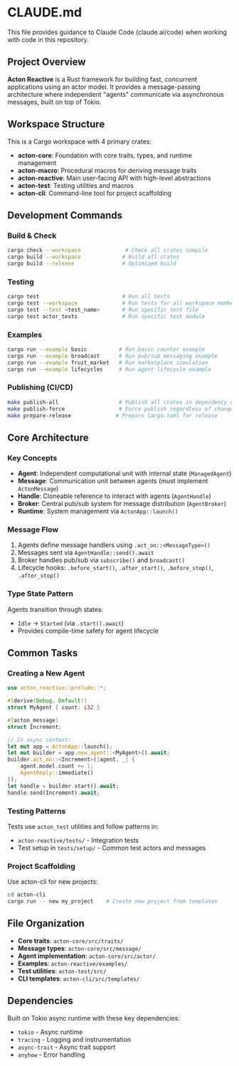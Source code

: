 # CLAUDE.md

This file provides guidance to Claude Code (claude.ai/code) when working with code in this repository.

## Project Overview

**Acton Reactive** is a Rust framework for building fast, concurrent applications using an actor model. It provides a message-passing architecture where independent "agents" communicate via asynchronous messages, built on top of Tokio.

## Workspace Structure

This is a Cargo workspace with 4 primary crates:

- **acton-core**: Foundation with core traits, types, and runtime management
- **acton-macro**: Procedural macros for deriving message traits
- **acton-reactive**: Main user-facing API with high-level abstractions
- **acton-test**: Testing utilities and macros
- **acton-cli**: Command-line tool for project scaffolding

## Development Commands

### Build & Check
```bash
cargo check --workspace              # Check all crates compile
cargo build --workspace             # Build all crates
cargo build --release               # Optimized build
```

### Testing
```bash
cargo test                          # Run all tests
cargo test --workspace              # Run tests for all workspace members
cargo test --test <test_name>       # Run specific test file
cargo test actor_tests              # Run specific test module
```

### Examples
```bash
cargo run --example basic          # Run basic counter example
cargo run --example broadcast      # Run pub/sub messaging example
cargo run --example fruit_market   # Run marketplace simulation
cargo run --example lifecycles     # Run agent lifecycle example
```

### Publishing (CI/CD)
```bash
make publish-all                   # Publish all crates in dependency order
make publish-force                 # Force publish regardless of changes
make prepare-release              # Prepare Cargo.toml for release
```

## Core Architecture

### Key Concepts
- **Agent**: Independent computational unit with internal state (`ManagedAgent`)
- **Message**: Communication unit between agents (must implement `ActonMessage`)
- **Handle**: Cloneable reference to interact with agents (`AgentHandle`)
- **Broker**: Central pub/sub system for message distribution (`AgentBroker`)
- **Runtime**: System management via `ActonApp::launch()`

### Message Flow
1. Agents define message handlers using `.act_on::<MessageType>()`
2. Messages sent via `AgentHandle::send().await`
3. Broker handles pub/sub via `subscribe()` and `broadcast()`
4. Lifecycle hooks: `.before_start()`, `.after_start()`, `.before_stop()`, `.after_stop()`

### Type State Pattern
Agents transition through states:
- `Idle` → `Started` (via `.start().await`)
- Provides compile-time safety for agent lifecycle

## Common Tasks

### Creating a New Agent
```rust
use acton_reactive::prelude::*;

#[derive(Debug, Default)]
struct MyAgent { count: i32 }

#[acton_message]
struct Increment;

// In async context:
let mut app = ActonApp::launch();
let mut builder = app.new_agent::<MyAgent>().await;
builder.act_on::<Increment>(|agent, _| {
    agent.model.count += 1;
    AgentReply::immediate()
});
let handle = builder.start().await;
handle.send(Increment).await;
```

### Testing Patterns
Tests use `acton_test` utilities and follow patterns in:
- `acton-reactive/tests/` - Integration tests
- Test setup in `tests/setup/` - Common test actors and messages

### Project Scaffolding
Use acton-cli for new projects:
```bash
cd acton-cli
cargo run -- new my_project    # Create new project from templates
```

## File Organization

- **Core traits**: `acton-core/src/traits/`
- **Message types**: `acton-core/src/message/`
- **Agent implementation**: `acton-core/src/actor/`
- **Examples**: `acton-reactive/examples/`
- **Test utilities**: `acton-test/src/`
- **CLI templates**: `acton-cli/src/templates/`

## Dependencies

Built on Tokio async runtime with these key dependencies:
- `tokio` - Async runtime
- `tracing` - Logging and instrumentation
- `async-trait` - Async trait support
- `anyhow` - Error handling
